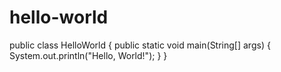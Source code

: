 # hello-world

public class HelloWorld {
	public static void main(String[] args)
	{
		System.out.println("Hello, World!");
	}
}
